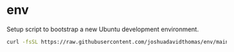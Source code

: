 # env

Setup script to bootstrap a new Ubuntu development environment.

```bash
curl -fsSL https://raw.githubusercontent.com/joshuadavidthomas/env/main/setup.sh | bash -
```